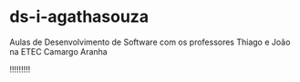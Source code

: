 # ds-i-agathasouza
Aulas de Desenvolvimento de Software com os professores Thiago e João na ETEC Camargo Aranha


!!!!!!!!!
